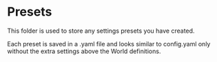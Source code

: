 # Presets

This folder is used to store any settings presets you have created.

Each preset is saved in a .yaml file and looks similar to config.yaml only
without the extra settings above the World definitions.
